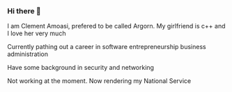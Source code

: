 ### Hi there 👋



I am Clement Amoasi, prefered to be called Argorn.
My girlfriend is c++ and I love her very much

Currently pathing out a career in software entrepreneurship business administration

Have some background in security and networking 

Not working at the moment. Now rendering my National Service
